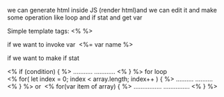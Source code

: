 we can generate html inside JS (render html)and we can edit it and make some operation like loop and if stat and get var

Simple template tags: <% %>

if we want to invoke var  <%= var name %>

if we want to make if stat 

<% if (condition) { %>
...........
............
<% } %>
for loop 
<% for( let index = 0; index < array.length; index++ ) { %>
..........
..........
<% } %>
or 
<% for(var item of array) { %>
................
...............
<% } %>



